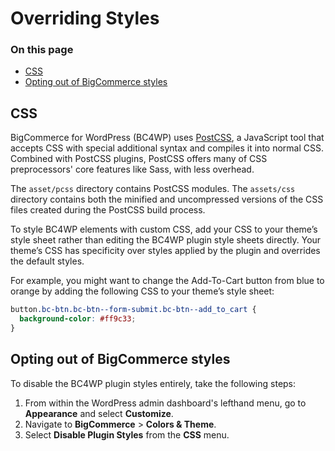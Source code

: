 # Overriding Styles

<div class="otp" id="no-index">
	
### On this page

- [CSS](#css)
- [Opting out of BigCommerce styles](#opting-out-of-bigcommerce-styles)

</div>

## CSS

BigCommerce for WordPress (BC4WP) uses [PostCSS](https://postcss.org/), a JavaScript tool that accepts CSS with special additional syntax and compiles it into normal CSS. Combined with PostCSS plugins, PostCSS offers many of CSS preprocessors' core features like Sass, with less overhead.

The `asset/pcss` directory contains PostCSS modules. The `assets/css` directory contains both the minified and uncompressed versions of the CSS files created during the PostCSS build process.

To style BC4WP elements with custom CSS, add your CSS to your theme’s style sheet rather than editing the BC4WP plugin style sheets directly. Your theme’s CSS has specificity over styles applied by the plugin and overrides the default styles.

For example, you might want to change the Add-To-Cart button from blue to orange by adding the following CSS to your theme’s style sheet:

```css
button.bc-btn.bc-btn--form-submit.bc-btn--add_to_cart {
  background-color: #ff9c33;
}
```

## Opting out of BigCommerce styles

To disable the BC4WP plugin styles entirely, take the following steps: 

1. From within the WordPress admin dashboard's lefthand menu, go to **Appearance** and select **Customize**.
2. Navigate to **BigCommerce** > **Colors & Theme**. 
2. Select **Disable Plugin Styles** from the **CSS** menu.